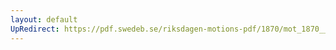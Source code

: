 ```yaml
---
layout: default
UpRedirect: https://pdf.swedeb.se/riksdagen-motions-pdf/1870/mot_1870__fk__00040.pdf
---
```

